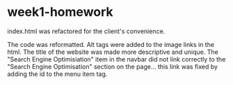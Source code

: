 # week1-homework
index.html was refactored for the client's convenience.

The code was reformatted.
Alt tags were added to the image links in the html.
The title of the website was made more descriptive and unique.
The "Search Engine Optimisiation" item in the navbar did not link correctly to the "Search Engine Optimisation" section on the page... this link was fixed by adding the id to the menu item tag.